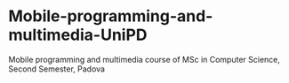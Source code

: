 # Mobile-programming-and-multimedia-UniPD
Mobile programming and multimedia course of MSc in Computer Science, Second Semester, Padova
